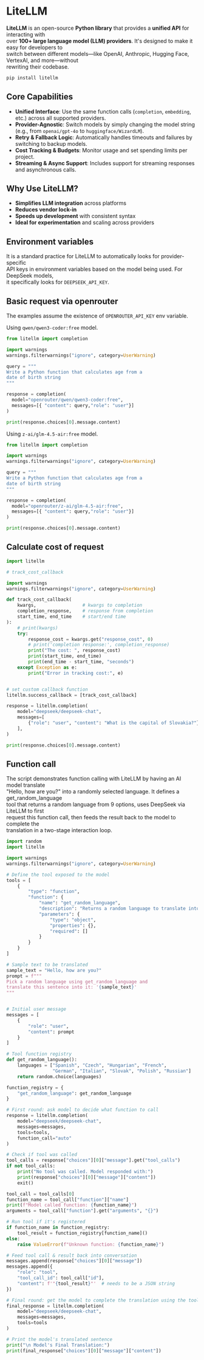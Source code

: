 # LiteLLM


**LiteLLM** is an open-source **Python library** that provides a **unified API** for interacting with  
over **100+ large language model (LLM) providers**. It's designed to make it easy for developers to  
switch between different models—like OpenAI, Anthropic, Hugging Face, VertexAI, and more—without  
rewriting their codebase.

```bash
pip install litellm
```

## Core Capabilities

- **Unified Interface**: Use the same function calls (`completion`, `embedding`, etc.)
  across all supported providers.
- **Provider-Agnostic**: Switch models by simply changing the model string
  (e.g., from `openai/gpt-4o` to `huggingface/WizardLM`).
- **Retry & Fallback Logic**: Automatically handles timeouts and failures by switching to backup models.
- **Cost Tracking & Budgets**: Monitor usage and set spending limits per project.
- **Streaming & Async Support**: Includes support for streaming responses and asynchronous calls.


## Why Use LiteLLM?

- **Simplifies LLM integration** across platforms
- **Reduces vendor lock-in**
- **Speeds up development** with consistent syntax
- **Ideal for experimentation** and scaling across providers

## Environment variables 

It is a standard practice for LiteLLM to automatically looks for provider-specific  
API keys in environment variables based on the model being used. For DeepSeek models,  
it specifically looks for `DEEPSEEK_API_KEY`.



## Basic request via openrouter 

The examples assume the existence of `OPENROUTER_API_KEY` env variable. 

Using `qwen/qwen3-coder:free` model.  

```python
from litellm import completion

import warnings
warnings.filterwarnings("ignore", category=UserWarning)

query = """
Write a Python function that calculates age from a 
date of birth string
"""

response = completion(
  model="openrouter/qwen/qwen3-coder:free",
  messages=[{ "content": query,"role": "user"}]
)

print(response.choices[0].message.content)
```


Using `z-ai/glm-4.5-air:free` model. 

```python
from litellm import completion

import warnings
warnings.filterwarnings("ignore", category=UserWarning)

query = """
Write a Python function that calculates age from a 
date of birth string
"""

response = completion(
  model="openrouter/z-ai/glm-4.5-air:free",
  messages=[{ "content": query,"role": "user"}]
)

print(response.choices[0].message.content)
```


## Calculate cost of request

```python
import litellm

# track_cost_callback

import warnings
warnings.filterwarnings("ignore", category=UserWarning)

def track_cost_callback(
    kwargs,                 # kwargs to completion
    completion_response,    # response from completion
    start_time, end_time    # start/end time
):
    # print(kwargs)
    try:
        response_cost = kwargs.get("response_cost", 0)
        # print('completion response:', completion_response)
        print("The cost: ", response_cost)
        print(start_time, end_time)
        print(end_time - start_time, "seconds")
    except Exception as e:
        print("Error in tracking cost:", e)


# set custom callback function
litellm.success_callback = [track_cost_callback]

response = litellm.completion(
    model="deepseek/deepseek-chat",
    messages=[
        {"role": "user", "content": "What is the capital of Slovakia?"}
    ],
)

print(response.choices[0].message.content)
```

## Function call

The script demonstrates function calling with LiteLLM by having an AI model translate  
"Hello, how are you?" into a randomly selected language. It defines a get_random_language  
tool that returns a random language from 9 options, uses DeepSeek via LiteLLM to first  
request this function call, then feeds the result back to the model to complete the  
translation in a two-stage interaction loop.

```python
import random
import litellm

import warnings
warnings.filterwarnings("ignore", category=UserWarning)

# Define the tool exposed to the model
tools = [
    {
        "type": "function",
        "function": {
            "name": "get_random_language",
            "description": "Returns a random language to translate into",
            "parameters": {
                "type": "object",
                "properties": {},
                "required": []
            }
        }
    }
]

# Sample text to be translated
sample_text = "Hello, how are you?"
prompt = f"""
Pick a random language using get_random_language and 
translate this sentence into it: '{sample_text}'
"""


# Initial user message
messages = [
    {
        "role": "user",
        "content": prompt
    }
]

# Tool function registry
def get_random_language():
    languages = ["Spanish", "Czech", "Hungarian", "French", 
                 "German", "Italian", "Slovak", "Polish", "Russian"]
    return random.choice(languages)

function_registry = {
    "get_random_language": get_random_language
}

# First round: ask model to decide what function to call
response = litellm.completion(
    model="deepseek/deepseek-chat",
    messages=messages,
    tools=tools,
    function_call="auto"
)

# Check if tool was called
tool_calls = response["choices"][0]["message"].get("tool_calls")
if not tool_calls:
    print("No tool was called. Model responded with:")
    print(response["choices"][0]["message"]["content"])
    exit()

tool_call = tool_calls[0]
function_name = tool_call["function"]["name"]
print(f"Model called function: {function_name}")
arguments = tool_call["function"].get("arguments", "{}")

# Run tool if it's registered
if function_name in function_registry:
    tool_result = function_registry[function_name]()
else:
    raise ValueError(f"Unknown function: {function_name}")

# Feed tool call & result back into conversation
messages.append(response["choices"][0]["message"])
messages.append({
    "role": "tool",
    "tool_call_id": tool_call["id"],
    "content": f'"{tool_result}"'  # needs to be a JSON string
})

# Final round: get the model to complete the translation using the tool output
final_response = litellm.completion(
    model="deepseek/deepseek-chat",
    messages=messages,
    tools=tools
)

# Print the model's translated sentence
print("\n Model's Final Translation:")
print(final_response["choices"][0]["message"]["content"])
```

